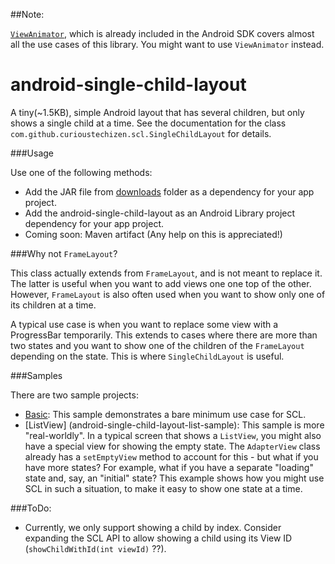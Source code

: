 ##Note:

[`ViewAnimator`](http://developer.android.com/reference/android/widget/ViewAnimator.html), which is already included in the Android SDK covers almost all the use cases of this library. You might want to use `ViewAnimator` instead.

android-single-child-layout
===========================

A tiny(~1.5KB), simple Android layout that has several children, but only shows a single child at a time. See the documentation for the class `com.github.curioustechizen.scl.SingleChildLayout` for details. 

###Usage

Use one of the following methods:

  - Add the JAR file from [downloads](downloads) folder as a dependency for your app project.
  - Add the android-single-child-layout as an Android Library project dependency for your app project.
  - Coming soon: Maven artifact (Any help on this is appreciated!)

###Why not `FrameLayout`?
 
This class actually extends from `FrameLayout`, and is not meant to replace it. The latter is useful when you want to add views one one top of the other. However, `FrameLayout` is also often used when you want to show only one of its children at a time.

A typical use case is when you want to replace some view with a ProgressBar temporarily. This extends to cases where there are more than two states and you want to show one of the children of the `FrameLayout` depending on the state. This is where `SingleChildLayout` is useful.


###Samples

There are two sample projects:

  - [Basic](android-single-child-layout-sample): This sample demonstrates a bare minimum use case for SCL.
  - [ListView] (android-single-child-layout-list-sample): This sample is more "real-worldly". In a typical screen that shows a `ListView`, you might also have a special view for showing the empty state. The `AdapterView` class already has a `setEmptyView` method to account for this - but what if you have more states? For example, what if you have a separate "loading" state and, say, an "initial" state? This example shows how you might use SCL in such a situation, to make it easy to show one state at a time.
  

###ToDo:

  - Currently, we only support showing a child by index. Consider expanding the SCL API to allow showing a child using its View ID (`showChildWithId(int viewId)` ??). 
  

